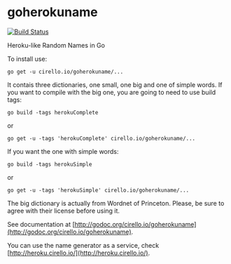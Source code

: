 # goherokuname

[![Build Status](https://travis-ci.org/ucirello/goherokuname.svg?branch=master)](https://travis-ci.org/ucirello/goherokuname)

Heroku-like Random Names in Go

To install use:

`go get -u cirello.io/goherokuname/...`

It contais three dictionaries, one small, one big and one of simple words. If you want to compile with the big one, you are going to need to use build tags:

`go build -tags herokuComplete`

or

`go get -u -tags 'herokuComplete' cirello.io/goherokuname/...`

If you want the one with simple words:

`go build -tags herokuSimple`

or

`go get -u -tags 'herokuSimple' cirello.io/goherokuname/...`


The big dictionary is actually from Wordnet of Princeton. Please, be sure to agree with their license before using it.

See documentation at [http://godoc.org/cirello.io/goherokuname](http://godoc.org/cirello.io/goherokuname).

You can use the name generator as a service, check [http://heroku.cirello.io/](http://heroku.cirello.io/).